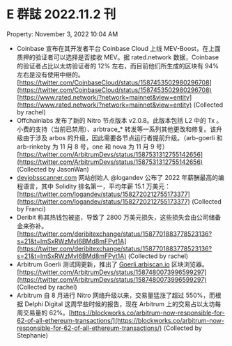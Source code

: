 # E 群誌 2022.11.2 刊

Property: November 3, 2022 10:04 AM

- Coinbase 宣布在其开发者平台 Coinbase Cloud 上线 MEV-Boost，在上面质押的验证者可以选择是否接收 MEV。据 rated.network 数据，Coinbase 的验证者占比以太坊验证者的 12% 左右，而目前他们所生成的区块有 94% 左右是没有使用中继的。[https://twitter.com/CoinbaseCloud/status/1587453502980296708](https://twitter.com/CoinbaseCloud/status/1587453502980296708) [https://www.rated.network/?network=mainnet&view=entity](https://www.rated.network/?network=mainnet&view=entity) (Collected by rachel)
- Offchainlabs 发布了新的 Nitro 节点版本 v2.0.8。此版本包括 L2 中的 Tx 。小费的支持（当前已禁用）、arbtrace\_\* 转发等一系列其他更改和修复。该升级由于涉及 arbos 的升级，因此需要各节点运行者提前升级。（arb-goerli 和 arb-rinkeby 为 11 月 8 号，one 和 nova 为 11 月 9 号）[https://twitter.com/ArbitrumDevs/status/1587531312755142656](https://twitter.com/ArbitrumDevs/status/1587531312755142656) (Collected by JasonWan)
- [devjobsscanner.com](http://devjobsscanner.com/) 网站创始人 @logandev 公布了 2022 年薪酬最高的编程语言，其中 Solidity 排名第一，平均年薪 15.1 万美元：[https://twitter.com/logandev/status/1582720212755173377](https://twitter.com/logandev/status/1582720212755173377) (Collected by Franci)
- Deribit 称其热钱包被盗，导致了 2800 万美元损失，这些损失会由公司储备金来弥补。[https://twitter.com/deribitexchange/status/1587701883778523136?s=21&t=lmSxRWzMvI6BMd8mFPyt1A](https://twitter.com/deribitexchange/status/1587701883778523136?s=21&t=lmSxRWzMvI6BMd8mFPyt1A) (Collected by rachel)
- Arbitrum Goerli 测试网更新，推出了 [Goerli.arbiscan.io](http://goerli.arbiscan.io/) 区块浏览器。[https://twitter.com/ArbitrumDevs/status/1587480073996599297](https://twitter.com/ArbitrumDevs/status/1587480073996599297) (Collected by rachel)
- Arbitrum 自 8 月进行 Nitro 网络升级以来，交易量猛涨了超过 550%，而根据 Delphi Digital 这周早些时候的报告，现在 Arbitrum 上的交易占以太坊每周交易量的 62%。[https://blockworks.co/arbitrum-now-responsible-for-62-of-all-ethereum-transactions/](https://blockworks.co/arbitrum-now-responsible-for-62-of-all-ethereum-transactions/) (Collected by Stephanie)
